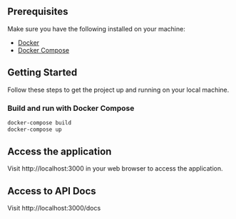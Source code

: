 
## Prerequisites

Make sure you have the following installed on your machine:

- [Docker](https://www.docker.com/)
- [Docker Compose](https://docs.docker.com/compose/)

## Getting Started

Follow these steps to get the project up and running on your local machine.

### Build and run with Docker Compose

```bash
docker-compose build
docker-compose up
```

## Access the application
Visit http://localhost:3000 in your web browser to access the application.


## Access to API Docs
Visit http://localhost:3000/docs